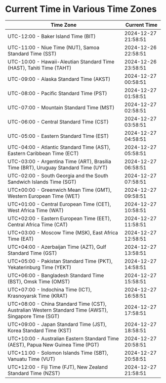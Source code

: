 # Current Time in Various Time Zones

| Time Zone | Current Time |
|-----------|--------------|
| UTC-12:00 - Baker Island Time (BIT) | 2024-12-27 21:58:51 |
| UTC-11:00 - Niue Time (NUT), Samoa Standard Time (SST) | 2024-12-26 22:58:51 |
| UTC-10:00 - Hawaii-Aleutian Standard Time (HAST), Tahiti Time (TAHT) | 2024-12-26 23:58:51 |
| UTC-09:00 - Alaska Standard Time (AKST) | 2024-12-27 00:58:51 |
| UTC-08:00 - Pacific Standard Time (PST) | 2024-12-27 01:58:51 |
| UTC-07:00 - Mountain Standard Time (MST) | 2024-12-27 02:58:51 |
| UTC-06:00 - Central Standard Time (CST) | 2024-12-27 03:58:51 |
| UTC-05:00 - Eastern Standard Time (EST) | 2024-12-27 04:58:51 |
| UTC-04:00 - Atlantic Standard Time (AST), Eastern Caribbean Time (ECT) | 2024-12-27 05:58:51 |
| UTC-03:00 - Argentina Time (ART), Brasília Time (BRT), Uruguay Standard Time (UYT) | 2024-12-27 06:58:51 |
| UTC-02:00 - South Georgia and the South Sandwich Islands Time (SGT) | 2024-12-27 07:58:51 |
| UTC±00:00 - Greenwich Mean Time (GMT), Western European Time (WET) | 2024-12-27 09:58:51 |
| UTC+01:00 - Central European Time (CET), West Africa Time (WAT) | 2024-12-27 10:58:51 |
| UTC+02:00 - Eastern European Time (EET), Central Africa Time (CAT) | 2024-12-27 11:58:51 |
| UTC+03:00 - Moscow Time (MSK), East Africa Time (EAT) | 2024-12-27 12:58:51 |
| UTC+04:00 - Azerbaijan Time (AZT), Gulf Standard Time (GST) | 2024-12-27 13:58:51 |
| UTC+05:00 - Pakistan Standard Time (PKT), Yekaterinburg Time (YEKT) | 2024-12-27 14:58:51 |
| UTC+06:00 - Bangladesh Standard Time (BST), Omsk Time (OMST) | 2024-12-27 15:58:51 |
| UTC+07:00 - Indochina Time (ICT), Krasnoyarsk Time (KRAT) | 2024-12-27 16:58:51 |
| UTC+08:00 - China Standard Time (CST), Australian Western Standard Time (AWST), Singapore Time (SGT) | 2024-12-27 17:58:51 |
| UTC+09:00 - Japan Standard Time (JST), Korea Standard Time (KST) | 2024-12-27 18:58:51 |
| UTC+10:00 - Australian Eastern Standard Time (AEST), Papua New Guinea Time (PGT) | 2024-12-27 20:58:51 |
| UTC+11:00 - Solomon Islands Time (SBT), Vanuatu Time (VUT) | 2024-12-27 20:58:51 |
| UTC+12:00 - Fiji Time (FJT), New Zealand Standard Time (NZST) | 2024-12-27 21:58:51 |

